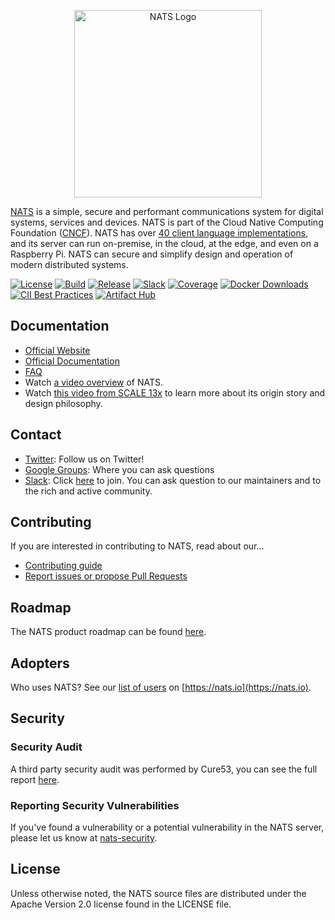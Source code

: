 <p align="center">
  <img src="logos/nats-horizontal-color.png" width="300" alt="NATS Logo">
</p>

[NATS](https://nats.io) is a simple, secure and performant communications system for digital systems, services and devices. NATS is part of the Cloud Native Computing Foundation ([CNCF](https://cncf.io)). NATS has over [40 client language implementations](https://nats.io/download/), and its server can run on-premise, in the cloud, at the edge, and even on a Raspberry Pi. NATS can secure and simplify design and operation of modern distributed systems.

[![License][License-Image]][License-Url] [![Build][Build-Status-Image]][Build-Status-Url] [![Release][Release-Image]][Release-Url] [![Slack][Slack-Image]][Slack-Url] [![Coverage][Coverage-Image]][Coverage-Url] [![Docker Downloads][Docker-Image]][Docker-Url] [![CII Best Practices][CIIBestPractices-Image]][CIIBestPractices-Url] [![Artifact Hub][ArtifactHub-Image]][ArtifactHub-Url]

## Documentation

- [Official Website](https://nats.io)
- [Official Documentation](https://docs.nats.io)
- [FAQ](https://docs.nats.io/reference/faq)
- Watch [a video overview](https://rethink.synadia.com/episodes/1/) of NATS.
- Watch [this video from SCALE 13x](https://www.youtube.com/watch?v=sm63oAVPqAM) to learn more about its origin story and design philosophy.

## Contact

- [Twitter](https://twitter.com/nats_io): Follow us on Twitter!
- [Google Groups](https://groups.google.com/forum/#!forum/natsio): Where you can ask questions
- [Slack](https://natsio.slack.com): Click [here](https://slack.nats.io) to join. You can ask question to our maintainers and to the rich and active community.

## Contributing

If you are interested in contributing to NATS, read about our...

- [Contributing guide](./CONTRIBUTING.md)
- [Report issues or propose Pull Requests](https://github.com/nats-io)

[License-Url]: https://www.apache.org/licenses/LICENSE-2.0
[License-Image]: https://img.shields.io/badge/License-Apache2-blue.svg
[Docker-Image]: https://img.shields.io/docker/pulls/_/nats.svg
[Docker-Url]: https://hub.docker.com/_/nats
[Slack-Image]: https://img.shields.io/badge/chat-on%20slack-green
[Slack-Url]: https://slack.nats.io
[Fossa-Url]: https://app.fossa.io/projects/git%2Bgithub.com%2Fnats-io%2Fnats-server?ref=badge_shield
[Fossa-Image]: https://app.fossa.io/api/projects/git%2Bgithub.com%2Fnats-io%2Fnats-server.svg?type=shield
[Build-Status-Url]: https://travis-ci.com/github/nats-io/nats-server
[Build-Status-Image]: https://travis-ci.com/nats-io/nats-server.svg?branch=main
[Release-Url]: https://github.com/nats-io/nats-server/releases/tag/v2.10.19
[Release-image]: https://img.shields.io/badge/release-v2.10.19-1eb0fc.svg
[Coverage-Url]: https://coveralls.io/r/nats-io/nats-server?branch=main
[Coverage-image]: https://coveralls.io/repos/github/nats-io/nats-server/badge.svg?branch=main
[ReportCard-Url]: https://goreportcard.com/report/nats-io/nats-server
[ReportCard-Image]: https://goreportcard.com/badge/github.com/nats-io/nats-server
[CIIBestPractices-Url]: https://bestpractices.coreinfrastructure.org/projects/1895
[CIIBestPractices-Image]: https://bestpractices.coreinfrastructure.org/projects/1895/badge
[ArtifactHub-Url]: https://artifacthub.io/packages/helm/nats/nats
[ArtifactHub-Image]: https://img.shields.io/endpoint?url=https://artifacthub.io/badge/repository/nats
[github-release]: https://github.com/nats-io/nats-server/releases/

## Roadmap

The NATS product roadmap can be found [here](https://nats.io/about/#roadmap).

## Adopters

Who uses NATS? See our [list of users](https://nats.io/#who-uses-nats) on [https://nats.io](https://nats.io).

## Security

### Security Audit

A third party security audit was performed by Cure53, you can see the full report [here](https://github.com/nats-io/nats-general/blob/main/reports/Cure53_NATS_Audit.pdf).

### Reporting Security Vulnerabilities

If you've found a vulnerability or a potential vulnerability in the NATS server, please let us know at
[nats-security](mailto:security@nats.io).

## License

Unless otherwise noted, the NATS source files are distributed
under the Apache Version 2.0 license found in the LICENSE file.
